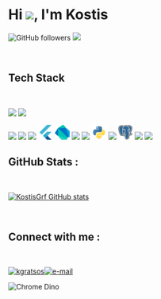 
   

<h1>Hi <img src="https://media.giphy.com/media/hvRJCLFzcasrR4ia7z/giphy.gif" width="35">, I'm Kostis</h1>

![GitHub followers](https://img.shields.io/github/followers/KostisGrf) ![](https://komarev.com/ghpvc/?username=KostisGrf) 


<br>

## Tech Stack

<br>

<img src="https://img.icons8.com/color/48/000000/html-5--v1.png" height="30"> <img src="https://img.icons8.com/color/48/000000/css3.png" height="30"> 

<img src="https://img.icons8.com/color/48/000000/javascript--v1.png" height="30">  



<img src="https://upload.wikimedia.org/wikipedia/commons/a/a7/React-icon.svg" height="30">  
<img src="https://upload.wikimedia.org/wikipedia/commons/d/d9/Node.js_logo.svg" height="30"> 

<img src="https://github.com/devicons/devicon/blob/master/icons/flutter/flutter-original.svg" height="30"> 
<img src="https://github.com/devicons/devicon/blob/master/icons/dart/dart-original.svg" height="30">

<img src="https://img.icons8.com/color/48/000000/java-coffee-cup-logo--v1.png" height="30" /> 
<img src="https://img.icons8.com/officel/48/000000/php-logo.png" height="30"/> 
<img src="https://github.com/devicons/devicon/blob/master/icons/python/python-original.svg" height="30">

<img src="https://img.icons8.com/color/48/000000/mysql-logo.png" height="30"> 
<img src="https://github.com/devicons/devicon/blob/master/icons/postgresql/postgresql-original.svg" height="30"> 
<img src="https://img.icons8.com/color/48/000000/firebase.png" height="30">

<img src="https://img.icons8.com/color/48/000000/npm.png" height="30">

<br>

## GitHub Stats  :

<br>

[![KostisGrf GitHub stats](https://github-readme-stats.vercel.app/api?username=KostisGrf&theme=algolia)](https://github.com/KostisGrf/github-readme-stats) 

<br>

## Connect with me  :

<br>


[![kgratsos](https://img.icons8.com/fluency/48/000000/linkedin.png "kgratsos")](https://www.linkedin.com/in/kgratsos/)<a href="mailto:kostisgratsos@hotmail.gr" target="blank"><img  src="https://img.icons8.com/fluency/48/000000/apple-mail.png" alt="e-mail" height="50"  /></a>

![Chrome Dino](https://mir-s3-cdn-cf.behance.net/project_modules/max_1200/4ff07986208593.5d9a654e92f36.gif)


